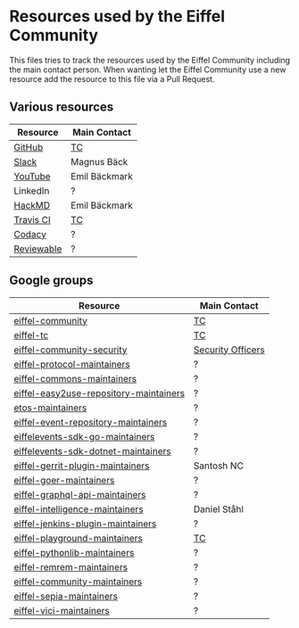 # Resources used by the Eiffel Community

This files tries to track the resources used by the Eiffel Community including the main contact person. When wanting let the Eiffel Community use a new resource add the resource to this file via a Pull Request.

## Various resources

| Resource                                                                           | Main Contact                                                                                              |
|------------------------------------------------------------------------------------|-----------------------------------------------------------------------------------------------------------|
| [GitHub](https://github.com/eiffel-community)                                      | [TC](https://github.com/eiffel-community/community/blob/master/GOVERNANCE.md#technical-committee-members) |
| [Slack](https://eiffel-workspace.slack.com/)                                       | Magnus Bäck                                                                                               |
| [YouTube](https://www.youtube.com/@EiffelCommunity)                                | Emil Bäckmark                                                                                             |
| LinkedIn                                                                           | ?                                                                                                         |
| [HackMD](https://hackmd.io/team/eiffel-community?nav=overview)                     | Emil Bäckmark                                                                                             |
| [Travis CI](https://app.travis-ci.com/organizations/eiffel-community/repositories) | [TC](https://github.com/eiffel-community/community/blob/master/GOVERNANCE.md#technical-committee-members) |
| [Codacy](https://app.codacy.com/)                                                  | ?                                                                                                         |
| [Reviewable](https://reviewable.io/)                                               | ?                                                                                                         |

## Google groups

| Resource                                                                                                 | Main Contact                                                                                              |
|----------------------------------------------------------------------------------------------------------|-----------------------------------------------------------------------------------------------------------|
| [eiffel-community](https://groups.google.com/g/eiffel-community)                                         | [TC](https://github.com/eiffel-community/community/blob/master/GOVERNANCE.md#technical-committee-members) |
| [eiffel-tc](https://groups.google.com/g/eiffel-tc)                                                       | [TC](https://github.com/eiffel-community/community/blob/master/GOVERNANCE.md#technical-committee-members) |
| [eiffel-community-security](mailto:eiffel-community-security@googlegroups.com)                           | [Security Officers](https://github.com/eiffel-community/community/blob/master/GOVERNANCE.md#security-officers) |
| [eiffel-protocol-maintainers](mailto:eiffel-protocol-maintainers@googlegroups.com)                       | ?                                                                                                         |                       
| [eiffel-commons-maintainers](mailto:eiffel-commons-maintainers@googlegroups.com)                         | ?                                                                                                         |                         
| [eiffel-easy2use-repository-maintainers](mailto:eiffel-easy2use-repository-maintainers@googlegroups.com) | ?                                                                                                         |
| [etos-maintainers](mailto:etos-maintainers@googlegroups.com)                                             | ?                                                                                                         |                                             
| [eiffel-event-repository-maintainers](mailto:eiffel-event-repository-maintainers@googlegroups.com)       | ?                                                                                                         |       
| [eiffelevents-sdk-go-maintainers](mailto:eiffelevents-sdk-go-maintainers@googlegroups.com)               | ?                                                                                                         |               
| [eiffelevents-sdk-dotnet-maintainers](mailto:eiffelevents-sdk-dotnet-maintainers@googlegroups.com)       | ?                                                                                                         |       
| [eiffel-gerrit-plugin-maintainers](mailto:eiffel-gerrit-plugin-maintainers@googlegroups.com)             | Santosh NC                                                                                                |             
| [eiffel-goer-maintainers](mailto:eiffel-goer-maintainers@googlegroups.com)                               | ?                                                                                                         |                               
| [eiffel-graphql-api-maintainers](mailto:eiffel-graphql-api-maintainers@googlegroups.com)                 | ?                                                                                                         |                 
| [eiffel-intelligence-maintainers](mailto:eiffel-intelligence-maintainers@googlegroups.com)               | Daniel Ståhl                                                                                              |               
| [eiffel-jenkins-plugin-maintainers](mailto:eiffel-jenkins-plugin-maintainers@googlegroups.com)           | ?                                                                                                         |           
| [eiffel-playground-maintainers](mailto:eiffel-playground-maintainers@googlegroups.com)                   | [TC](https://github.com/eiffel-community/community/blob/master/GOVERNANCE.md#technical-committee-members) |                   
| [eiffel-pythonlib-maintainers](mailto:eiffel-pythonlib-maintainers@googlegroups.com)                     | ?                                                                                                         |                     
| [eiffel-remrem-maintainers](mailto:eiffel-remrem-maintainers@googlegroups.com)                           | ?                                                                                                         |                           
| [eiffel-community-maintainers](mailto:eiffel-community-maintainers@googlegroups.com)                     | ?                                                                                                         |                     
| [eiffel-sepia-maintainers](mailto:eiffel-sepia-maintainers@googlegroups.com)                             | ?                                                                                                         |                             
| [eiffel-vici-maintainers](mailto:eiffel-vici-maintainers@googlegroups.com)                               | ?                                                                                                         |

